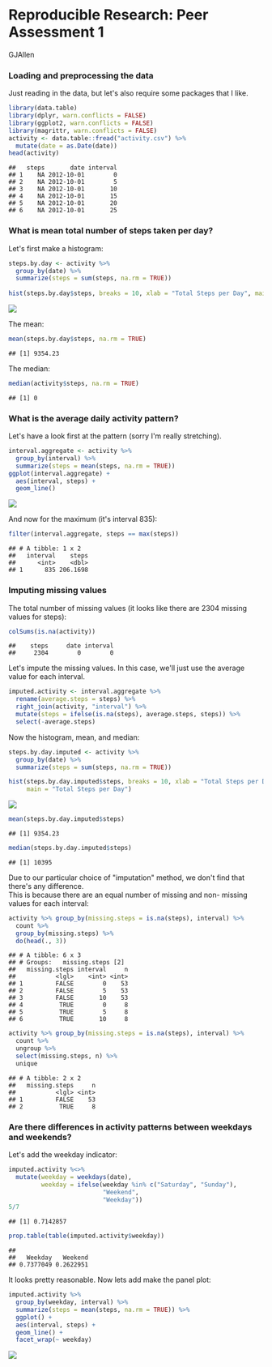 # Reproducible Research: Peer Assessment 1
GJAllen  

### Loading and preprocessing the data
Just reading in the data, but let's also require some packages that I like.


```r
library(data.table)
library(dplyr, warn.conflicts = FALSE)
library(ggplot2, warn.conflicts = FALSE)
library(magrittr, warn.conflicts = FALSE)
activity <- data.table::fread("activity.csv") %>% 
  mutate(date = as.Date(date))
head(activity)
```

```
##   steps       date interval
## 1    NA 2012-10-01        0
## 2    NA 2012-10-01        5
## 3    NA 2012-10-01       10
## 4    NA 2012-10-01       15
## 5    NA 2012-10-01       20
## 6    NA 2012-10-01       25
```

### What is mean total number of steps taken per day?
Let's first make a histogram:

```r
steps.by.day <- activity %>% 
  group_by(date) %>% 
  summarize(steps = sum(steps, na.rm = TRUE))
  
hist(steps.by.day$steps, breaks = 10, xlab = "Total Steps per Day", main = "Total Steps per Day")
```

![](PA1_template_files/figure-html/unnamed-chunk-2-1.png)<!-- -->

The mean:

```r
mean(steps.by.day$steps, na.rm = TRUE)
```

```
## [1] 9354.23
```

The median:

```r
median(activity$steps, na.rm = TRUE)
```

```
## [1] 0
```

### What is the average daily activity pattern?
Let's have a look first at the pattern (sorry I'm really stretching).

```r
interval.aggregate <- activity %>% 
  group_by(interval) %>% 
  summarize(steps = mean(steps, na.rm = TRUE))
ggplot(interval.aggregate) +
  aes(interval, steps) +
  geom_line()
```

![](PA1_template_files/figure-html/unnamed-chunk-5-1.png)<!-- -->

And now for the maximum (it's interval 835):

```r
filter(interval.aggregate, steps == max(steps))
```

```
## # A tibble: 1 x 2
##   interval    steps
##      <int>    <dbl>
## 1      835 206.1698
```

### Imputing missing values
The total number of missing values (it looks like there are 2304 missing values for steps):

```r
colSums(is.na(activity))
```

```
##    steps     date interval 
##     2304        0        0
```

Let's impute the missing values. In this case, we'll just use the average value for each interval.

```r
imputed.activity <- interval.aggregate %>% 
  rename(average.steps = steps) %>% 
  right_join(activity, "interval") %>% 
  mutate(steps = ifelse(is.na(steps), average.steps, steps)) %>% 
  select(-average.steps)
```

Now the histogram, mean, and median:

```r
steps.by.day.imputed <- activity %>% 
  group_by(date) %>% 
  summarize(steps = sum(steps, na.rm = TRUE))

hist(steps.by.day.imputed$steps, breaks = 10, xlab = "Total Steps per Day", 
     main = "Total Steps per Day")
```

![](PA1_template_files/figure-html/unnamed-chunk-9-1.png)<!-- -->

```r
mean(steps.by.day.imputed$steps)
```

```
## [1] 9354.23
```

```r
median(steps.by.day.imputed$steps)
```

```
## [1] 10395
```

Due to our particular choice of "imputation" method, we don't find that there's 
any difference.  
This is because there are an equal number of missing and non-
missing values for each interval:

```r
activity %>% group_by(missing.steps = is.na(steps), interval) %>% 
  count %>% 
  group_by(missing.steps) %>% 
  do(head(., 3)) 
```

```
## # A tibble: 6 x 3
## # Groups:   missing.steps [2]
##   missing.steps interval     n
##           <lgl>    <int> <int>
## 1         FALSE        0    53
## 2         FALSE        5    53
## 3         FALSE       10    53
## 4          TRUE        0     8
## 5          TRUE        5     8
## 6          TRUE       10     8
```

```r
activity %>% group_by(missing.steps = is.na(steps), interval) %>% 
  count %>% 
  ungroup %>%
  select(missing.steps, n) %>% 
  unique
```

```
## # A tibble: 2 x 2
##   missing.steps     n
##           <lgl> <int>
## 1         FALSE    53
## 2          TRUE     8
```

### Are there differences in activity patterns between weekdays and weekends?
Let's add the weekday indicator:

```r
imputed.activity %<>% 
  mutate(weekday = weekdays(date),
         weekday = ifelse(weekday %in% c("Saturday", "Sunday"), 
                          "Weekend",
                          "Weekday"))
5/7
```

```
## [1] 0.7142857
```

```r
prop.table(table(imputed.activity$weekday))
```

```
## 
##   Weekday   Weekend 
## 0.7377049 0.2622951
```
It looks pretty reasonable.  Now lets add make the panel plot:

```r
imputed.activity %>%
  group_by(weekday, interval) %>% 
  summarize(steps = mean(steps, na.rm = TRUE)) %>% 
  ggplot() +
  aes(interval, steps) +
  geom_line() +
  facet_wrap(~ weekday)
```

![](PA1_template_files/figure-html/unnamed-chunk-12-1.png)<!-- -->

